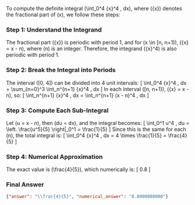 To compute the definite integral \(\int_0^4 \{x\}^4 \, dx\), where \(\{x\}\) denotes the fractional part of \(x\), we follow these steps:

### Step 1: Understand the Integrand
The fractional part \(\{x\}\) is periodic with period 1, and for \(x \in [n, n+1)\), \(\{x\} = x - n\), where \(n\) is an integer. Therefore, the integrand \(\{x\}^4\) is also periodic with period 1.

### Step 2: Break the Integral into Periods
The interval \([0, 4]\) can be divided into 4 unit intervals:
\[
\int_0^4 \{x\}^4 \, dx = \sum_{n=0}^3 \int_n^{n+1} \{x\}^4 \, dx
\]
In each interval \([n, n+1)\), \(\{x\} = x - n\), so:
\[
\int_n^{n+1} \{x\}^4 \, dx = \int_n^{n+1} (x - n)^4 \, dx
\]

### Step 3: Compute Each Sub-Integral
Let \(u = x - n\), then \(du = dx\), and the integral becomes:
\[
\int_0^1 u^4 \, du = \left. \frac{u^5}{5} \right|_0^1 = \frac{1}{5}
\]
Since this is the same for each \(n\), the total integral is:
\[
\int_0^4 \{x\}^4 \, dx = 4 \times \frac{1}{5} = \frac{4}{5}
\]

### Step 4: Numerical Approximation
The exact value is \(\frac{4}{5}\), which numerically is:
\[
0.8
\]

### Final Answer
```json
{"answer": "\\frac{4}{5}", "numerical_answer": "0.8000000000"}
```